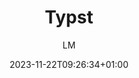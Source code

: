 ---
title: "Typst"
images: # Create a folder in /static/images/tools that has the same name as this current markdown file and place the images there. We only need the file name here. If this is not clear, please refer to existing tools as references.
  - path: "typst.app_project_p7cUj7G6Evr5ka7sbfSJcf.png"
  - path: "typst-mockup.webm"
  - path: "typst-readyforscience.png"
categories:
  - "Publishing and Sharing"
tags:
  - "Publication"
  - "Writing"
  - "AI"
links:
  - name: typst.app
    link: https://typst.app/
summary: "Typst is a new markup-based typesetting system for the sciences. It is designed to be an alternative both to advanced tools like LaTeX and simpler tools like Word and Google Docs. Our goal with Typst is to build a typesetting tool that is highly capable and a pleasure to use."
features:
  - Work With Your Peers 
  - Team Up With Templates 
  - LaTex, word, or google docs
platforms:
  - "Web"
fields:
  - "General and Interdisciplinary"
plans:
  - name:
    description:
makers: # the makers of the tool
  - name:
    description:
author: LM   # the person who submitted this tool to KausalFlow
date: 2023-11-22T09:26:34+01:00
draft: false
---